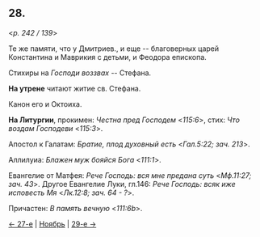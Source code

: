 
## 28.

<*p. 242 / 139*>

Те же памяти, что у Дмитриев., и еще -- благоверных царей Константина и Маврикия с детьми, и Феодора епископа. 

Стихиры на *Господи воззвах* -- Стефана. 

**На утрене** читают житие св. Стефана. 

Канон его и Октоиха. 

**На Литургии**, прокимен: *Честна пред Господем* <*115:6*>, стих: *Что воздам Господеви* <*115:3*>.  

Апостол к Галатам: *Братие, плод духовный есть* <*Гал.5:22; зач. 213*>. 

Аллилуиа: *Блажен муж бояйся Бога* <*111:1*>. 

Евангелие от Матфея: *Рече Господь: вся мне предана суть* <*Мф.11:27; зач. 43*>. 
Другое Евангелие Луки, гл.146: *Рече Господь: всяк иже исповесть Мя* <*Лк.12:8; зач. 64 - ?*>. 

Причастен: *В память вечную* <*111:6b*>.  

[← 27-е](11_27_GMT.ru.md) | [Ноябрь](README.md#28-й) | [29-е →](11_29_GMT.ru.md)
